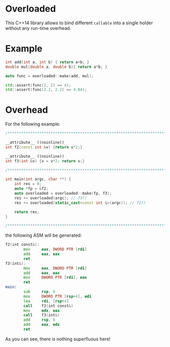 Overloaded
=========

This C++14 library allows to bind different `callable` into a single holder without any run-time overhead.

Example
=========
```cpp
int add(int a, int b) { return a+b; }
double mul(double a, double b){ return a*b; }

auto func = overloaded::make(add, mul);

std::assert(func(2, 2) == 4);
std::assert(func(2.2, 2.2) == 4.84);
```

Overhead
=========
For the following example:
```cpp
/***************************************************************************/

__attribute__ ((noinline))
int f2(const int &v) {return v*2;}

__attribute__ ((noinline))
int f3(int &v) {v = v*2; return v;}

/***************************************************************************/

int main(int argc, char **) {
    int res = 0;
    auto *fp = &f2;
    auto overloaded = overloaded::make(fp, f3);
    res += overloaded(argc); // f3()
    res += overloaded(static_cast<const int &>(argc)); // f2()

    return res;
}

/***************************************************************************/
```
the following ASM will be generated:
```asm
f2(int const&):
        mov     eax, DWORD PTR [rdi]
        add     eax, eax
        ret
f3(int&):
        mov     eax, DWORD PTR [rdi]
        add     eax, eax
        mov     DWORD PTR [rdi], eax
        ret
main:
        sub     rsp, 8
        mov     DWORD PTR [rsp+4], edi
        lea     rdi, [rsp+4]
        call    f2(int const&)
        mov     edx, eax
        call    f3(int&)
        add     rsp, 8
        add     eax, edx
        ret
```
As you can see, there is nothing superfluous here!
